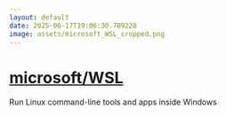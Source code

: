 ```yaml
---
layout: default
date: 2025-06-17T19:06:30.709228
image: assets/microsoft_WSL_cropped.png
---
```


# [microsoft/WSL](https://github.com/microsoft/WSL)

Run Linux command-line tools and apps inside Windows
